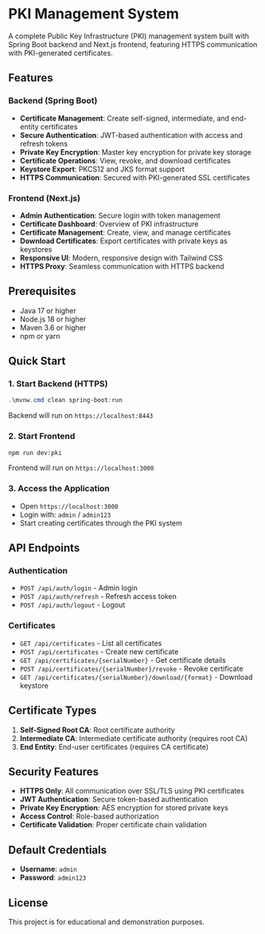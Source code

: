 # PKI Management System

A complete Public Key Infrastructure (PKI) management system built with Spring Boot backend and Next.js frontend, featuring HTTPS communication with PKI-generated certificates.

## Features

### Backend (Spring Boot)
- **Certificate Management**: Create self-signed, intermediate, and end-entity certificates
- **Secure Authentication**: JWT-based authentication with access and refresh tokens
- **Private Key Encryption**: Master key encryption for private key storage
- **Certificate Operations**: View, revoke, and download certificates
- **Keystore Export**: PKCS12 and JKS format support
- **HTTPS Communication**: Secured with PKI-generated SSL certificates

### Frontend (Next.js)
- **Admin Authentication**: Secure login with token management
- **Certificate Dashboard**: Overview of PKI infrastructure
- **Certificate Management**: Create, view, and manage certificates
- **Download Certificates**: Export certificates with private keys as keystores
- **Responsive UI**: Modern, responsive design with Tailwind CSS
- **HTTPS Proxy**: Seamless communication with HTTPS backend

## Prerequisites

- Java 17 or higher
- Node.js 18 or higher
- Maven 3.6 or higher
- npm or yarn

## Quick Start

### 1. Start Backend (HTTPS)
```powershell
.\mvnw.cmd clean spring-boot:run
```
Backend will run on `https://localhost:8443`

### 2. Start Frontend
```bash
npm run dev:pki    
```
Frontend will run on `https://localhost:3000`

### 3. Access the Application
- Open `https://localhost:3000`
- Login with: `admin` / `admin123`
- Start creating certificates through the PKI system

## API Endpoints

### Authentication
- `POST /api/auth/login` - Admin login
- `POST /api/auth/refresh` - Refresh access token
- `POST /api/auth/logout` - Logout

### Certificates
- `GET /api/certificates` - List all certificates
- `POST /api/certificates` - Create new certificate
- `GET /api/certificates/{serialNumber}` - Get certificate details
- `POST /api/certificates/{serialNumber}/revoke` - Revoke certificate
- `GET /api/certificates/{serialNumber}/download/{format}` - Download keystore

## Certificate Types

1. **Self-Signed Root CA**: Root certificate authority
2. **Intermediate CA**: Intermediate certificate authority (requires root CA)
3. **End Entity**: End-user certificates (requires CA certificate)

## Security Features

- **HTTPS Only**: All communication over SSL/TLS using PKI certificates
- **JWT Authentication**: Secure token-based authentication
- **Private Key Encryption**: AES encryption for stored private keys
- **Access Control**: Role-based authorization
- **Certificate Validation**: Proper certificate chain validation

## Default Credentials

- **Username**: `admin`
- **Password**: `admin123`

## License

This project is for educational and demonstration purposes.